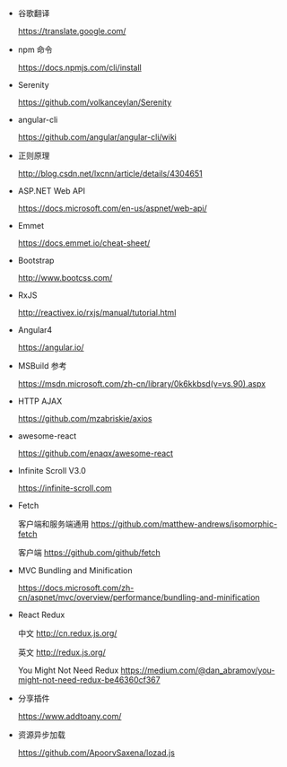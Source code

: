* 谷歌翻译

    <https://translate.google.com/>

* npm 命令

    <https://docs.npmjs.com/cli/install>

* Serenity

    <https://github.com/volkanceylan/Serenity>

* angular-cli

    <https://github.com/angular/angular-cli/wiki>

* 正则原理

    <http://blog.csdn.net/lxcnn/article/details/4304651>

* ASP.NET Web API

    <https://docs.microsoft.com/en-us/aspnet/web-api/>

* Emmet

    <https://docs.emmet.io/cheat-sheet/>

* Bootstrap

    <http://www.bootcss.com/>

* RxJS
    
    <http://reactivex.io/rxjs/manual/tutorial.html>

* Angular4
    
    <https://angular.io/>

* MSBuild 参考

    <https://msdn.microsoft.com/zh-cn/library/0k6kkbsd(v=vs.90).aspx>

* HTTP AJAX

    <https://github.com/mzabriskie/axios>

* awesome-react

    <https://github.com/enaqx/awesome-react>

* Infinite Scroll V3.0

    <https://infinite-scroll.com>

* Fetch 

    客户端和服务端通用 <https://github.com/matthew-andrews/isomorphic-fetch>
    
    客户端 <https://github.com/github/fetch>

* MVC Bundling and Minification

    <https://docs.microsoft.com/zh-cn/aspnet/mvc/overview/performance/bundling-and-minification>

* React Redux

    中文 <http://cn.redux.js.org/> 
    
    英文 <http://redux.js.org/>

    You Might Not Need Redux <https://medium.com/@dan_abramov/you-might-not-need-redux-be46360cf367>

* 分享插件

    <https://www.addtoany.com/> 

* 资源异步加载

    <https://github.com/ApoorvSaxena/lozad.js>    
